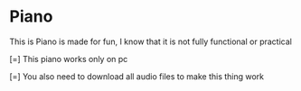 # Piano
This is Piano is made for fun, I know that it is not fully functional or practical

[=] This piano works only on pc

[=] You also need to download all audio files to make this thing work
